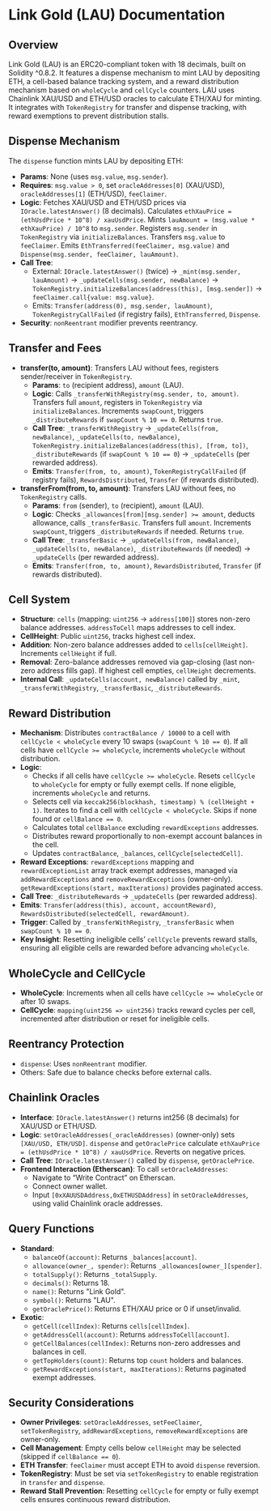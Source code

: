 # Link Gold (LAU) Documentation

## Overview
Link Gold (LAU) is an ERC20-compliant token with 18 decimals, built on Solidity ^0.8.2. It features a dispense mechanism to mint LAU by depositing ETH, a cell-based balance tracking system, and a reward distribution mechanism based on `wholeCycle` and `cellCycle` counters. LAU uses Chainlink XAU/USD and ETH/USD oracles to calculate ETH/XAU for minting. It integrates with `TokenRegistry` for transfer and dispense tracking, with reward exemptions to prevent distribution stalls.

## Dispense Mechanism
The `dispense` function mints LAU by depositing ETH:
- **Params**: None (uses `msg.value`, `msg.sender`).
- **Requires**: `msg.value > 0`, set `oracleAddresses[0]` (XAU/USD), `oracleAddresses[1]` (ETH/USD), `feeClaimer`.
- **Logic**: Fetches XAU/USD and ETH/USD prices via `IOracle.latestAnswer()` (8 decimals). Calculates `ethXauPrice = (ethUsdPrice * 10^8) / xauUsdPrice`. Mints `lauAmount = (msg.value * ethXauPrice) / 10^8` to `msg.sender`. Registers `msg.sender` in `TokenRegistry` via `initializeBalances`. Transfers `msg.value` to `feeClaimer`. Emits `EthTransferred(feeClaimer, msg.value)` and `Dispense(msg.sender, feeClaimer, lauAmount)`.
- **Call Tree**:
  - External: `IOracle.latestAnswer()` (twice) → `_mint(msg.sender, lauAmount)` → `_updateCells(msg.sender, newBalance)` → `TokenRegistry.initializeBalances(address(this), [msg.sender])` → `feeClaimer.call{value: msg.value}`.
  - Emits: `Transfer(address(0), msg.sender, lauAmount)`, `TokenRegistryCallFailed` (if registry fails), `EthTransferred`, `Dispense`.
- **Security**: `nonReentrant` modifier prevents reentrancy.

## Transfer and Fees
- **transfer(to, amount)**: Transfers LAU without fees, registers sender/receiver in `TokenRegistry`.
  - **Params**: `to` (recipient address), `amount` (LAU).
  - **Logic**: Calls `_transferWithRegistry(msg.sender, to, amount)`. Transfers full `amount`, registers in `TokenRegistry` via `initializeBalances`. Increments `swapCount`, triggers `_distributeRewards` if `swapCount % 10 == 0`. Returns `true`.
  - **Call Tree**: `_transferWithRegistry` → `_updateCells(from, newBalance)`, `_updateCells(to, newBalance)`, `TokenRegistry.initializeBalances(address(this), [from, to])`, `_distributeRewards` (if `swapCount % 10 == 0`) → `_updateCells` (per rewarded address).
  - **Emits**: `Transfer(from, to, amount)`, `TokenRegistryCallFailed` (if registry fails), `RewardsDistributed`, `Transfer` (if rewards distributed).
- **transferFrom(from, to, amount)**: Transfers LAU without fees, no `TokenRegistry` calls.
  - **Params**: `from` (sender), `to` (recipient), `amount` (LAU).
  - **Logic**: Checks `_allowances[from][msg.sender] >= amount`, deducts allowance, calls `_transferBasic`. Transfers full `amount`. Increments `swapCount`, triggers `_distributeRewards` if needed. Returns `true`.
  - **Call Tree**: `_transferBasic` → `_updateCells(from, newBalance)`, `_updateCells(to, newBalance)`, `_distributeRewards` (if needed) → `_updateCells` (per rewarded address).
  - **Emits**: `Transfer(from, to, amount)`, `RewardsDistributed`, `Transfer` (if rewards distributed).

## Cell System
- **Structure**: `cells` (mapping: `uint256` → `address[100]`) stores non-zero balance addresses. `addressToCell` maps addresses to cell index.
- **CellHeight**: Public `uint256`, tracks highest cell index.
- **Addition**: Non-zero balance addresses added to `cells[cellHeight]`. Increments `cellHeight` if full.
- **Removal**: Zero-balance addresses removed via gap-closing (last non-zero address fills gap). If highest cell empties, `cellHeight` decrements.
- **Internal Call**: `_updateCells(account, newBalance)` called by `_mint`, `_transferWithRegistry`, `_transferBasic`, `_distributeRewards`.

## Reward Distribution
- **Mechanism**: Distributes `contractBalance / 10000` to a cell with `cellCycle < wholeCycle` every 10 swaps (`swapCount % 10 == 0`). If all cells have `cellCycle >= wholeCycle`, increments `wholeCycle` without distribution.
- **Logic**:
  - Checks if all cells have `cellCycle >= wholeCycle`. Resets `cellCycle` to `wholeCycle` for empty or fully exempt cells. If none eligible, increments `wholeCycle` and returns.
  - Selects cell via `keccak256(blockhash, timestamp) % (cellHeight + 1)`. Iterates to find a cell with `cellCycle < wholeCycle`. Skips if none found or `cellBalance == 0`.
  - Calculates total `cellBalance` excluding `rewardExceptions` addresses.
  - Distributes reward proportionally to non-exempt account balances in the cell.
  - Updates `contractBalance`, `_balances`, `cellCycle[selectedCell]`.
- **Reward Exceptions**: `rewardExceptions` mapping and `rewardExceptionList` array track exempt addresses, managed via `addRewardExceptions` and `removeRewardExceptions` (owner-only). `getRewardExceptions(start, maxIterations)` provides paginated access.
- **Call Tree**: `_distributeRewards` → `_updateCells` (per rewarded address).
- **Emits**: `Transfer(address(this), account, accountReward)`, `RewardsDistributed(selectedCell, rewardAmount)`.
- **Trigger**: Called by `_transferWithRegistry`, `_transferBasic` when `swapCount % 10 == 0`.
- **Key Insight**: Resetting ineligible cells’ `cellCycle` prevents reward stalls, ensuring all eligible cells are rewarded before advancing `wholeCycle`.

## WholeCycle and CellCycle
- **WholeCycle**: Increments when all cells have `cellCycle >= wholeCycle` or after 10 swaps.
- **CellCycle**: `mapping(uint256 => uint256)` tracks reward cycles per cell, incremented after distribution or reset for ineligible cells.

## Reentrancy Protection
- `dispense`: Uses `nonReentrant` modifier.
- Others: Safe due to balance checks before external calls.

## Chainlink Oracles
- **Interface**: `IOracle.latestAnswer()` returns int256 (8 decimals) for XAU/USD or ETH/USD.
- **Logic**: `setOracleAddresses(_oracleAddresses)` (owner-only) sets `[XAU/USD, ETH/USD]`. `dispense` and `getOraclePrice` calculate `ethXauPrice = (ethUsdPrice * 10^8) / xauUsdPrice`. Reverts on negative prices.
- **Call Tree**: `IOracle.latestAnswer()` called by `dispense`, `getOraclePrice`.
- **Frontend Interaction (Etherscan)**: To call `setOracleAddresses`:
  - Navigate to “Write Contract” on Etherscan.
  - Connect owner wallet.
  - Input `[0xXAUUSDAddress,0xETHUSDAddress]` in `setOracleAddresses`, using valid Chainlink oracle addresses.

## Query Functions
- **Standard**:
  - `balanceOf(account)`: Returns `_balances[account]`.
  - `allowance(owner_, spender)`: Returns `_allowances[owner_][spender]`.
  - `totalSupply()`: Returns `_totalSupply`.
  - `decimals()`: Returns 18.
  - `name()`: Returns "Link Gold".
  - `symbol()`: Returns "LAU".
  - `getOraclePrice()`: Returns ETH/XAU price or 0 if unset/invalid.
- **Exotic**:
  - `getCell(cellIndex)`: Returns `cells[cellIndex]`.
  - `getAddressCell(account)`: Returns `addressToCell[account]`.
  - `getCellBalances(cellIndex)`: Returns non-zero addresses and balances in cell.
  - `getTopHolders(count)`: Returns top `count` holders and balances.
  - `getRewardExceptions(start, maxIterations)`: Returns paginated exempt addresses.

## Security Considerations
- **Owner Privileges**: `setOracleAddresses`, `setFeeClaimer`, `setTokenRegistry`, `addRewardExceptions`, `removeRewardExceptions` are owner-only.
- **Cell Management**: Empty cells below `cellHeight` may be selected (skipped if `cellBalance == 0`).
- **ETH Transfer**: `feeClaimer` must accept ETH to avoid `dispense` reversion.
- **TokenRegistry**: Must be set via `setTokenRegistry` to enable registration in `transfer` and `dispense`.
- **Reward Stall Prevention**: Resetting `cellCycle` for empty or fully exempt cells ensures continuous reward distribution.
